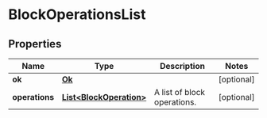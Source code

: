 
# BlockOperationsList

## Properties
Name | Type | Description | Notes
------------ | ------------- | ------------- | -------------
**ok** | [**Ok**](Ok.md) |  |  [optional]
**operations** | [**List&lt;BlockOperation&gt;**](BlockOperation.md) | A list of block operations. |  [optional]



